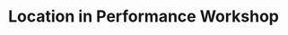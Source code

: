 ---
title: Location in Performance Workshop
when: March 10 2018
layout: community
projectname: community-single
og: og.png
one_line: Explore how accurate location positioning can be used to make interactive games, performance and installations.
buttons:
- name: Free tickets
  url: https://www.eventbrite.co.uk/e/location-in-performance-workshop-tickets-42850123874
  type: primary
desc: |
  <p>In this workshop, we'll be looking at how the <a href="https://www.pozyx.io/">Pozyx</a> system can be used to aid theatre-makers, game designers and computational artists in their work. As well as building some cool stuff, we hope to seed potential future collaborative relationships between people working in different disciplines.</p>
  <p>The event is completely free, and lunch will be provided.</p>
  <h3>Who's involved?</h3>
  <p>fanSHEN create theatre, live events and interactive experiences. We take big, complex ideas, like climate change or political agency, and synthesise them into playful, dynamic formats.</p>
  <p>Near Now is Broadway's studio for arts, design and innovation. They work with people and companies to make, and make sense of, technology in everyday life.</p>

where-when: |
  Room TBC<br>
  Goldsmiths, University of London<br>
  March 10 2018, 10:30-18:00
organiser: |
  Rachel Briscoe<br>
  fanSHEN<br>
  rachelbriscoe@me.com
misc: |
  <a href="/conduct">Code of Conduct</a><br>
  #LiPWorkshop

supporters:
  - name: fanshen
  - name: near-now
---